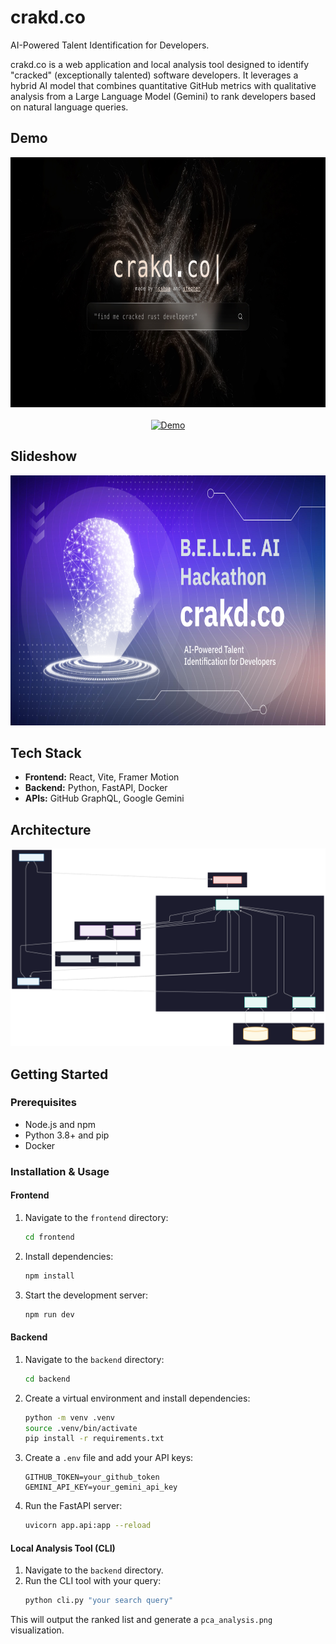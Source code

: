 # crakd.co

AI-Powered Talent Identification for Developers.

crakd.co is a web application and local analysis tool designed to identify "cracked" (exceptionally talented) software developers. It leverages a hybrid AI model that combines quantitative GitHub metrics with qualitative analysis from a Large Language Model (Gemini) to rank developers based on natural language queries.

## Demo

<div align="center">
  <img src="./media/landing.jpeg" alt="Landing Page" style="height: 400px;">
  <br><br>
  <a href="https://www.youtube.com/watch?v=xA1j3hPEz9I&feature=youtu.be">
    <img src="./media/demo.gif" alt="Demo" style="height: 400px;">
  </a>
</div>

## Slideshow

<div align="center">
<a href="https://docs.google.com/presentation/d/1BpHcg1xGJRs0n8QMZO2NZ-OzX1LANCFfSVIV0zRcYII/edit?usp=sharing">
  <img src="./media/slideshow.png" alt="Slideshow" style="height: 400px;">
</a>
</div>

## Tech Stack

- **Frontend:** React, Vite, Framer Motion
- **Backend:** Python, FastAPI, Docker
- **APIs:** GitHub GraphQL, Google Gemini

## Architecture

<div align="center">
  <img src="./media/mermaid.svg" alt="Architecture Diagram">
</div>

## Getting Started

### Prerequisites

- Node.js and npm
- Python 3.8+ and pip
- Docker

### Installation & Usage

#### Frontend

1.  Navigate to the `frontend` directory:
    ```bash
    cd frontend
    ```
2.  Install dependencies:
    ```bash
    npm install
    ```
3.  Start the development server:
    ```bash
    npm run dev
    ```

#### Backend

1.  Navigate to the `backend` directory:
    ```bash
    cd backend
    ```
2.  Create a virtual environment and install dependencies:
    ```bash
    python -m venv .venv
    source .venv/bin/activate
    pip install -r requirements.txt
    ```
3.  Create a `.env` file and add your API keys:
    ```
    GITHUB_TOKEN=your_github_token
    GEMINI_API_KEY=your_gemini_api_key
    ```
4.  Run the FastAPI server:
    ```bash
    uvicorn app.api:app --reload
    ```

#### Local Analysis Tool (CLI)

1.  Navigate to the `backend` directory.
2.  Run the CLI tool with your query:
    ```bash
    python cli.py "your search query"
    ```

This will output the ranked list and generate a `pca_analysis.png` visualization.
